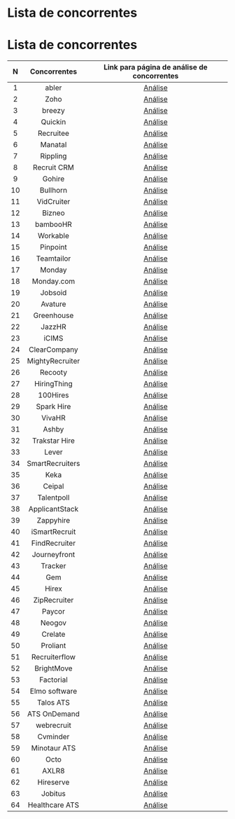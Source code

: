 # Lista de concorrentes
# Lista de concorrentes

| N | Concorrentes | Link para página de análise de concorrentes |
| :-: | :-: | :-: |
| 1 | abler | [Análise](../concorrentes/abler.md) |
| 2 | Zoho | [Análise](../concorrentes/zoho.md) |
| 3 | breezy | [Análise](../concorrentes/breezy.md) |
| 4 | Quickin | [Análise](../concorrentes/quickin.md) |
| 5 | Recruitee | [Análise](../concorrentes/recruitee.md) |
| 6 | Manatal | [Análise](../concorrentes/manatal.md) |
| 7 | Rippling | [Análise](../concorrentes/rippling.md) |
| 8 | Recruit CRM | [Análise](../concorrentes/recruit_crm.md) |
| 9 | Gohire | [Análise](../concorrentes/gohire.md) |
| 10 | Bullhorn | [Análise](../concorrentes/bullhorn.md) |
| 11 | VidCruiter | [Análise](../concorrentes/vidcruiter.md) |
| 12 | Bizneo | [Análise](../concorrentes/bizneo.md) |
| 13 | bambooHR | [Análise](../concorrentes/bamboohr.md) |
| 14 | Workable | [Análise](../concorrentes/workable.md) |
| 15 | Pinpoint | [Análise](../concorrentes/pinpoint.md) |
| 16 | Teamtailor | [Análise](../concorrentes/teamtailor.md) |
| 17 | Monday | [Análise](../concorrentes/monday.md) |
| 18 | Monday.com | [Análise](../concorrentes/monday_com.md) |
| 19 | Jobsoid | [Análise](../concorrentes/jobsoid.md) |
| 20 | Avature | [Análise](../concorrentes/avature.md) |
| 21 | Greenhouse | [Análise](../concorrentes/greenhouse.md) |
| 22 | JazzHR | [Análise](../concorrentes/jazzhr.md) |
| 23 | iCIMS | [Análise](../concorrentes/icims.md) |
| 24 | ClearCompany | [Análise](../concorrentes/clearcompany.md) |
| 25 | MightyRecruiter | [Análise](../concorrentes/mightyrecruiter.md) |
| 26 | Recooty | [Análise](../concorrentes/recooty.md) |
| 27 | HiringThing | [Análise](../concorrentes/hiringthing.md) |
| 28 | 100Hires | [Análise](../concorrentes/100hires.md) |
| 29 | Spark Hire | [Análise](../concorrentes/spark_hire.md) |
| 30 | VivaHR | [Análise](../concorrentes/vivahr.md) |
| 31 | Ashby | [Análise](../concorrentes/ashby.md) |
| 32 | Trakstar Hire | [Análise](../concorrentes/trakstar_hire.md) |
| 33 | Lever | [Análise](../concorrentes/lever.md) |
| 34 | SmartRecruiters | [Análise](../concorrentes/smartrecruiters.md) |
| 35 | Keka | [Análise](../concorrentes/keka.md) |
| 36 | Ceipal | [Análise](../concorrentes/ceipal.md) |
| 37 | Talentpoll | [Análise](../concorrentes/talentpoll.md) |
| 38 | ApplicantStack | [Análise](../concorrentes/applicantstack.md) |
| 39 | Zappyhire | [Análise](../concorrentes/zappyhire.md) |
| 40 | iSmartRecruit | [Análise](../concorrentes/ismartrecruit.md) |
| 41 | FindRecruiter | [Análise](../concorrentes/findrecruiter.md) |
| 42 | Journeyfront | [Análise](../concorrentes/journeyfront.md) |
| 43 | Tracker | [Análise](../concorrentes/tracker.md) |
| 44 | Gem | [Análise](../concorrentes/gem.md) |
| 45 | Hirex | [Análise](../concorrentes/hirex.md) |
| 46 | ZipRecruiter | [Análise](../concorrentes/ziprecruiter.md) |
| 47 | Paycor | [Análise](../concorrentes/paycor.md) |
| 48 | Neogov | [Análise](../concorrentes/neogov.md) |
| 49 | Crelate | [Análise](../concorrentes/crelate.md) |
| 50 | Proliant | [Análise](../concorrentes/proliant.md) |
| 51 | Recruiterflow | [Análise](../concorrentes/recruiterflow.md) |
| 52 | BrightMove | [Análise](../concorrentes/brightmove.md) |
| 53 | Factorial | [Análise](../concorrentes/factorial.md) |
| 54 | Elmo software | [Análise](../concorrentes/elmo_software.md) |
| 55 | Talos ATS | [Análise](../concorrentes/talos_ats.md) |
| 56 | ATS OnDemand | [Análise](../concorrentes/ats_ondemand.md) |
| 57 | webrecruit | [Análise](../concorrentes/webrecruit.md) |
| 58 | Cvminder | [Análise](../concorrentes/cvminder.md) |
| 59 | Minotaur ATS | [Análise](../concorrentes/minotaur_ats.md) |
| 60 | Octo | [Análise](../concorrentes/octo.md) |
| 61 | AXLR8 | [Análise](../concorrentes/axlr8.md) |
| 62 | Hireserve | [Análise](../concorrentes/hireserve.md) |
| 63 | Jobitus | [Análise](../concorrentes/jobitus.md) |
| 64 | Healthcare ATS | [Análise](../concorrentes/healthcare_ats.md) |
